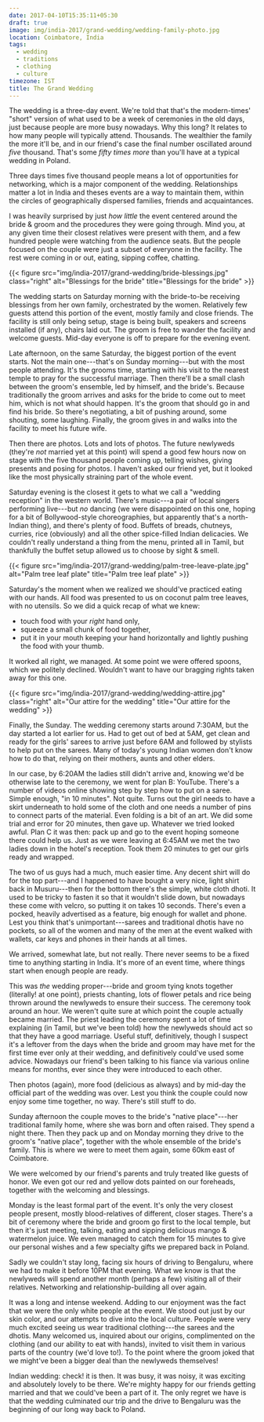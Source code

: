 ```yaml
---
date: 2017-04-10T15:35:11+05:30
draft: true
image: img/india-2017/grand-wedding/wedding-family-photo.jpg
location: Coimbatore, India
tags:
  - wedding
  - traditions
  - clothing
  - culture
timezone: IST
title: The Grand Wedding
---
```




<!--more-->

The wedding is a three-day event. We're told that that's the modern-times' "short" version of what used to be a week of ceremonies in the old days, just because people are more busy nowadays. Why this long? It relates to how many people will typically attend. Thousands. The wealthier the family the more it'll be, and in our friend's case the final number oscillated around _five_ thousand. That's some _fifty times more_ than you'll have at a typical wedding in Poland.

Three days times five thousand people means a lot of opportunities for networking, which is a major component of the wedding. Relationships matter a lot in India and theses events are a way to maintain them, within the circles of geographically dispersed families, friends and acquaintances.

I was heavily surprised by just _how little_ the event centered around the bride & groom and the procedures they were going through. Mind you, at any given time their closest relatives were present with them, and a few hundred people were watching from the audience seats. But the people focused on the couple were just a subset of everyone in the facility. The rest were coming in or out, eating, sipping coffee, chatting.

{{< figure src="img/india-2017/grand-wedding/bride-blessings.jpg" class="right" alt="Blessings for the bride" title="Blessings for the bride" >}}

The wedding starts on Saturday morning with the bride-to-be receiving blessings from her own family, orchestrated by the women. Relatively few guests attend this portion of the event, mostly family and close friends. The facility is still only being setup, stage is being built, speakers and screens installed (if any), chairs laid out. The groom is free to wander the facility and welcome guests. Mid-day everyone is off to prepare for the evening event.

Late afternoon, on the same Saturday, the biggest portion of the event starts. Not the main one---that's on Sunday morning---but with the most people attending. It's the grooms time, starting with his visit to the nearest temple to pray for the successful marriage. Then there'll be a small clash between the groom's ensemble, led by himself, and the bride's. Because traditionally the groom arrives and asks for the bride to come out to meet him, which is not what should happen. It's the groom that should go in and find his bride. So there's negotiating, a bit of pushing around, some shouting, some laughing. Finally, the groom gives in and walks into the facility to meet his future wife.

Then there are photos. Lots and lots of photos. The future newlyweds (they're _not_ married yet at this point) will spend a good few hours now on stage with the five thousand people coming up, telling wishes, giving presents and posing for photos. I haven't asked our friend yet, but it looked like the most physically straining part of the whole event.

Saturday evening is the closest it gets to what we call a "wedding reception" in the western world. There's music---a pair of local singers performing live---but _no_ dancing (we were disappointed on this one, hoping for a bit of Bollywood-style choreographies, but apparently that's a north-Indian thing), and there's plenty of food. Buffets of breads, chutneys, curries, rice (obviously) and all the other spice-filled Indian delicacies. We couldn't really understand a thing from the menu, printed all in Tamil, but thankfully the buffet setup allowed us to choose by sight & smell.

{{< figure src="img/india-2017/grand-wedding/palm-tree-leave-plate.jpg" alt="Palm tree leaf plate" title="Palm tree leaf plate" >}}

Saturday's the moment when we realized we should've practiced eating with our hands. All food was presented to us on coconut palm tree leaves, with no utensils. So we did a quick recap of what we knew:

* touch food with your _right_ hand only,
* squeeze a small chunk of food together,
* put it in your mouth keeping your hand horizontally and lightly pushing the food with your thumb.

It worked all right, we managed. At some point we were offered spoons, which we politely declined. Wouldn't want to have our bragging rights taken away for this one.

{{< figure src="img/india-2017/grand-wedding/wedding-attire.jpg" class="right" alt="Our attire for the wedding" title="Our attire for the wedding" >}}

Finally, the Sunday. The wedding ceremony starts around 7:30AM, but the day started a lot earlier for us. Had to get out of bed at 5AM, get clean and ready for the girls' sarees to arrive just before 6AM and followed by stylists to help put on the sarees. Many of today's young Indian women don't know how to do that, relying on their mothers, aunts and other elders.

In our case, by 6:20AM the ladies still didn't arrive and, knowing we'd be otherwise late to the ceremony, we went for plan B: YouTube. There's a number of videos online showing step by step how to put on a saree. Simple enough, "in 10 minutes". Not quite. Turns out the girl needs to have a skirt underneath to hold some of the cloth and one needs a number of pins to connect parts of the material. Even folding is a bit of an art. We did some trial and error for 20 minutes, then gave up. Whatever we tried looked awful. Plan C it was then: pack up and go to the event hoping someone there could help us. Just as we were leaving at 6:45AM we met the two ladies down in the hotel's reception. Took them 20 minutes to get our girls ready and wrapped.

The two of us guys had a much, much easier time. Any decent shirt will do for the top part---and I happened to have bought a very nice, light shirt back in Musuru---then for the bottom there's the simple, white cloth dhoti. It used to be tricky to fasten it so that it wouldn't slide down, but nowadays these come with velcro, so putting it on takes 10 seconds. There's even a pocked, heavily advertised as a feature, big enough for wallet and phone. Lest you think that's unimportant---sarees and traditional dhotis have no pockets, so all of the women and many of the men at the event walked with wallets, car keys and phones in their hands at all times.

We arrived, somewhat late, but not really. There never seems to be a fixed time to anything starting in India. It's more of an event time, where things start when enough people are ready.

This was _the_ wedding proper---bride and groom tying knots together (literally! at one point), priests chanting, lots of flower petals and rice being thrown around the newlyweds to ensure their success. The ceremony took around an hour. We weren't quite sure at which point the couple actually became married. The priest leading the ceremony spent a lot of time explaining (in Tamil, but we've been told) how the newlyweds should act so that they have a good marriage. Useful stuff, definitively, though I suspect it's a leftover from the days when the bride and groom may have met for the first time ever only at their wedding, and definitively could've used some advice. Nowadays our friend's been talking to his fiance via various online means for months, ever since they were introduced to each other.

Then photos (again), more food (delicious as always) and by mid-day the official part of the wedding was over. Lest you think the couple could now enjoy some time together, no way. There's still stuff to do.

Sunday afternoon the couple moves to the bride's "native place"---her traditional family home, where she was born and often raised. They spend a night there. Then they pack up and on Monday morning they drive to the groom's "native place", together with the whole ensemble of the bride's family. This is where we were to meet them again, some 60km east of Coimbatore.

We were welcomed by our friend's parents and truly treated like guests of honor. We even got our red and yellow dots painted on our foreheads, together with the welcoming and blessings.

Monday is the least formal part of the event. It's only the very closest people present, mostly blood-relatives of different, closer stages. There's a bit of ceremony where the bride and groom go first to the local temple, but then it's just meeting, talking, eating and sipping delicious mango & watermelon juice. We even managed to catch them for 15 minutes to give our personal wishes and a few specialty gifts we prepared back in Poland.

Sadly we couldn't stay long, facing six hours of driving to Bengaluru, where we had to make it before 10PM that evening. What we know is that the newlyweds will spend another month (perhaps a few) visiting all of their relatives. Networking and relationship-building all over again.

It was a long and intense weekend. Adding to our enjoyment was the fact that we were the only white people at the event. We stood out just by our skin color, and our attempts to dive into the local culture. People were very much excited seeing us wear traditional clothing---the sarees and the dhotis. Many welcomed us, inquired about our origins, complimented on the clothing (and our ability to eat with hands), invited to visit them in various parts of the country (we'd love to!). To the point where the groom joked that we might've been a bigger deal than the newlyweds themselves!

Indian wedding: check! it is then. It was busy, it was noisy, it was exciting and absolutely lovely to be there. We're mighty happy for our friends getting married and that we could've been a part of it. The only regret we have is that the wedding culminated our trip and the drive to Bengaluru was the beginning of our long way back to Poland.
